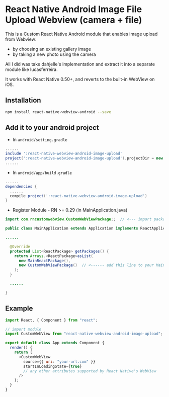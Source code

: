 # React Native Android Image File Upload Webview (camera + file)

This is a Custom React Native Android module that enables image upload from Webview:

* by choosing an existing gallery image
* by taking a new photo using the camera

All I did was take dahjelle's implementation and extract it into a separate module like lucasferreira.

It works with React Native 0.50+, and reverts to the built-in WebView on iOS.

## Installation

```bash
npm install react-native-webview-android --save
```

## Add it to your android project

* In `android/setting.gradle`

```gradle
......
include ':react-native-webview-android-image-upload'
project(':react-native-webview-android-image-upload').projectDir = new File(rootProject.projectDir, '../node_modules/react-native-webview-android-image-upload/android')
......
```

* In `android/app/build.gradle`

```gradle
......
dependencies {
  ......
  compile project(':react-native-webview-android-image-upload')
}
```

* Register Module - RN >= 0.29 (in MainApplication.java)

```java
import com.rncustomwebview.CustomWebViewPackage;;  // <--- import package

public class MainApplication extends Application implements ReactApplication {

......

  @Override
  protected List<ReactPackage> getPackages() {
    return Arrays.<ReactPackage>asList(
      new MainReactPackage(),
      new CustomWebViewPackage()  // <------ add this line to your MainApplication class
    ); 
  }

  ......

}
```

## Example
```javascript
import React, { Component } from "react";

// import module
import CustomWebView from "react-native-webview-android-image-upload";

export default class App extends Component {
  render() {
    return (
      <CustomWebView
        source={{ uri: "your-url.com" }}
        startInLoadingState={true}
        // any other attributes supported by React Native's WebView
      />
    );
  }
}
```
